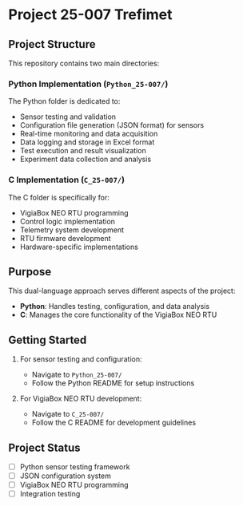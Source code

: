 # Project 25-007 Trefimet

## Project Structure

This repository contains two main directories:

### Python Implementation (`Python_25-007/`)
The Python folder is dedicated to:
- Sensor testing and validation
- Configuration file generation (JSON format) for sensors
- Real-time monitoring and data acquisition
- Data logging and storage in Excel format
- Test execution and result visualization
- Experiment data collection and analysis

### C Implementation (`C_25-007/`)
The C folder is specifically for:
- VigiaBox NEO RTU programming
- Control logic implementation
- Telemetry system development
- RTU firmware development
- Hardware-specific implementations

## Purpose

This dual-language approach serves different aspects of the project:
- **Python**: Handles testing, configuration, and data analysis
- **C**: Manages the core functionality of the VigiaBox NEO RTU

## Getting Started

1. For sensor testing and configuration:
   - Navigate to `Python_25-007/`
   - Follow the Python README for setup instructions

2. For VigiaBox NEO RTU development:
   - Navigate to `C_25-007/`
   - Follow the C README for development guidelines

## Project Status

- [ ] Python sensor testing framework
- [ ] JSON configuration system
- [ ] VigiaBox NEO RTU programming
- [ ] Integration testing